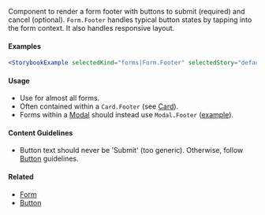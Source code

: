 Component to render a form footer with buttons to submit (required) and cancel (optional). `Form.Footer` handles
typical button states by tapping into the form context. It also handles responsive layout.

#### Examples

```jsx noeditor
<StorybookExample selectedKind="forms|Form.Footer" selectedStory="default" />
```

#### Usage

- Use for almost all forms.
- Often contained within a `Card.Footer` (see [Card](#!/Card)).
- Forms within a [Modal](#!/Modal) should instead use `Modal.Footer`
  ([example](http://ui.zenefits.com/app/stories/?selectedKind=forms|Form&selectedStory=modal%20form)).

#### Content Guidelines

- Button text should never be 'Submit' (too generic). Otherwise, follow [Button](#!/Button) guidelines.

#### Related

- [Form](#!/Form)
- [Button](#!/Button)
